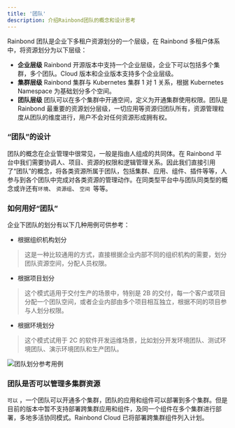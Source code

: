 ```yaml
---
title: '团队'
description: 介绍Rainbond团队的概念和设计思考
---
```


Rainbond 团队是企业下多租户资源划分的一个层级，在 Rainbond 多租户体系中，将资源划分为以下层级：

- **企业层级** Rainbond 开源版本中支持一个企业层级，企业下可以包括多个集群，多个团队。Cloud 版本和企业版本支持多个企业层级。
- **集群层级** Rainbond 集群与 Kubernetes 集群 1 对 1 关系，根据 Kubernetes Namespace 为基础划分多个空间。
- **团队层级** 团队可以在多个集群中开通空间，定义为开通集群使用权限。团队是 Rainbond 最重要的资源划分层级，一切应用等资源归团队所有，资源管理粒度从团队的维度进行，用户不会对任何资源形成拥有权。

### “团队”的设计

团队的概念在企业管理中很常见，一般是指由人组成的共同体。在 Rainbond 平台中我们需要协调人、项目、资源的权限和逻辑管理关系。因此我们直接引用了“团队”的概念，将各类资源所属于团队，包括集群、应用、组件、插件等等，人参与到各个团队中完成对各类资源的管理动作。在同类型平台中与团队同类型的概念或许还有`环境`、 `资源组`、 `空间 `等等。

### 如何用好“团队”

企业下团队的划分有以下几种用例可供参考：

- 根据组织机构划分

> 这是一种比较通用的方式，直接根据企业内部不同的组织机构的需要，划分团队资源空间，分配人员权限。

- 根据项目划分

> 这个模式适用于交付生产的场景中，特别是 2B 的交付，每一个客户或项目分配一个团队空间，或者企业内部由多个项目相互独立，根据不同的项目参与人划分权限。

- 根据环境划分

> 这个模式试用于 2C 的软件开发运维场景，比如划分开发环境团队、测试环境团队、演示环境团队和生产团队。

<img src="https://grstatic.oss-cn-shanghai.aliyuncs.com/docs/5.2/team.png" title="团队划分参考用例" />

### 团队是否可以管理多集群资源

`可以` ，一个团队可以开通多个集群，团队的应用和组件可以部署到多个集群。但是目前的版本中暂不支持部署跨集群应用和组件，及同一个组件在多个集群进行部署，多地多活协同模式。Rainbond Cloud 已将部署跨集群组件列入计划。
